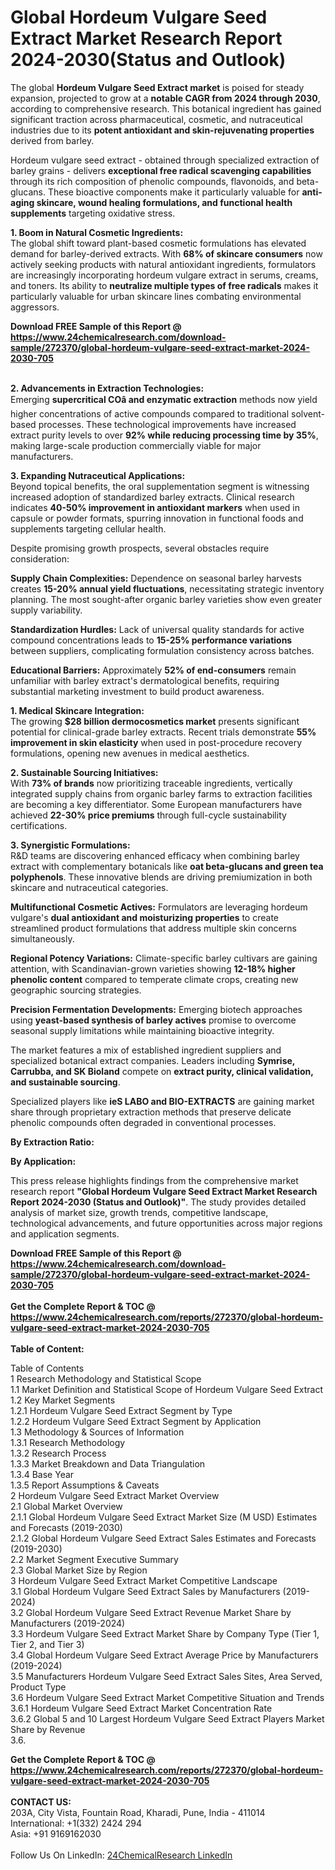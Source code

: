<h1>Global Hordeum Vulgare Seed Extract Market Research Report 2024-2030(Status and Outlook)</h1><p>The global <strong>Hordeum Vulgare Seed Extract market</strong> is poised for steady expansion, projected to grow at a <strong>notable CAGR from 2024 through 2030</strong>, according to comprehensive research. This botanical ingredient has gained significant traction across pharmaceutical, cosmetic, and nutraceutical industries due to its <strong>potent antioxidant and skin-rejuvenating properties</strong> derived from barley.</p><p>Hordeum vulgare seed extract - obtained through specialized extraction of barley grains - delivers <strong>exceptional free radical scavenging capabilities</strong> through its rich composition of phenolic compounds, flavonoids, and beta-glucans. These bioactive components make it particularly valuable for <strong>anti-aging skincare, wound healing formulations, and functional health supplements</strong> targeting oxidative stress.</p><p><strong>1. Boom in Natural Cosmetic Ingredients:</strong><br>
The global shift toward plant-based cosmetic formulations has elevated demand for barley-derived extracts. With <strong>68% of skincare consumers</strong> now actively seeking products with natural antioxidant ingredients, formulators are increasingly incorporating hordeum vulgare extract in serums, creams, and toners. Its ability to <strong>neutralize multiple types of free radicals</strong> makes it particularly valuable for urban skincare lines combating environmental aggressors.</p><div><b>Download FREE Sample of this Report @ 
            <a href="https://www.24chemicalresearch.com/download-sample/272370/global-hordeum-vulgare-seed-extract-market-2024-2030-705">
            https://www.24chemicalresearch.com/download-sample/272370/global-hordeum-vulgare-seed-extract-market-2024-2030-705</a></b></div><br><p><strong>2. Advancements in Extraction Technologies:</strong><br>
Emerging <strong>supercritical COâ and enzymatic extraction</strong> methods now yield higher concentrations of active compounds compared to traditional solvent-based processes. These technological improvements have increased extract purity levels to over <strong>92% while reducing processing time by 35%</strong>, making large-scale production commercially viable for major manufacturers.</p><p><strong>3. Expanding Nutraceutical Applications:</strong><br>
Beyond topical benefits, the oral supplementation segment is witnessing increased adoption of standardized barley extracts. Clinical research indicates <strong>40-50% improvement in antioxidant markers</strong> when used in capsule or powder formats, spurring innovation in functional foods and supplements targeting cellular health.</p><p>Despite promising growth prospects, several obstacles require consideration:</p><p><strong>Supply Chain Complexities:</strong> Dependence on seasonal barley harvests creates <strong>15-20% annual yield fluctuations</strong>, necessitating strategic inventory planning. The most sought-after organic barley varieties show even greater supply variability.</p><p><strong>Standardization Hurdles:</strong> Lack of universal quality standards for active compound concentrations leads to <strong>15-25% performance variations</strong> between suppliers, complicating formulation consistency across batches.</p><p><strong>Educational Barriers:</strong> Approximately <strong>52% of end-consumers</strong> remain unfamiliar with barley extract's dermatological benefits, requiring substantial marketing investment to build product awareness.</p><p><strong>1. Medical Skincare Integration:</strong><br>
The growing <strong>$28 billion dermocosmetics market</strong> presents significant potential for clinical-grade barley extracts. Recent trials demonstrate <strong>55% improvement in skin elasticity</strong> when used in post-procedure recovery formulations, opening new avenues in medical aesthetics.</p><p><strong>2. Sustainable Sourcing Initiatives:</strong><br>
With <strong>73% of brands</strong> now prioritizing traceable ingredients, vertically integrated supply chains from organic barley farms to extraction facilities are becoming a key differentiator. Some European manufacturers have achieved <strong>22-30% price premiums</strong> through full-cycle sustainability certifications.</p><p><strong>3. Synergistic Formulations:</strong><br>
R&amp;D teams are discovering enhanced efficacy when combining barley extract with complementary botanicals like <strong>oat beta-glucans and green tea polyphenols</strong>. These innovative blends are driving premiumization in both skincare and nutraceutical categories.</p><p><strong>Multifunctional Cosmetic Actives:</strong> Formulators are leveraging hordeum vulgare's <strong>dual antioxidant and moisturizing properties</strong> to create streamlined product formulations that address multiple skin concerns simultaneously.</p><p><strong>Regional Potency Variations:</strong> Climate-specific barley cultivars are gaining attention, with Scandinavian-grown varieties showing <strong>12-18% higher phenolic content</strong> compared to temperate climate crops, creating new geographic sourcing strategies.</p><p><strong>Precision Fermentation Developments:</strong> Emerging biotech approaches using <strong>yeast-based synthesis of barley actives</strong> promise to overcome seasonal supply limitations while maintaining bioactive integrity.</p><p>The market features a mix of established ingredient suppliers and specialized botanical extract companies. Leaders including <strong>Symrise, Carrubba, and SK Bioland</strong> compete on <strong>extract purity, clinical validation, and sustainable sourcing</strong>.</p><p>Specialized players like <strong>ieS LABO and BIO-EXTRACTS</strong> are gaining market share through proprietary extraction methods that preserve delicate phenolic compounds often degraded in conventional processes.</p><p><strong>By Extraction Ratio:</strong></p><p><strong>By Application:</strong></p><p>This press release highlights findings from the comprehensive market research report <strong>"Global Hordeum Vulgare Seed Extract Market Research Report 2024-2030 (Status and Outlook)"</strong>. The study provides detailed analysis of market size, growth trends, competitive landscape, technological advancements, and future opportunities across major regions and application segments.</p><div><b>Download FREE Sample of this Report @ 
            <a href="https://www.24chemicalresearch.com/download-sample/272370/global-hordeum-vulgare-seed-extract-market-2024-2030-705">
            https://www.24chemicalresearch.com/download-sample/272370/global-hordeum-vulgare-seed-extract-market-2024-2030-705</a></b></div><br><div><b>Get the Complete Report & TOC @ 
            <a href="https://www.24chemicalresearch.com/reports/272370/global-hordeum-vulgare-seed-extract-market-2024-2030-705">
            https://www.24chemicalresearch.com/reports/272370/global-hordeum-vulgare-seed-extract-market-2024-2030-705</a></b></div><br>
            <b>Table of Content:</b><p>Table of Contents<br />
1 Research Methodology and Statistical Scope<br />
1.1 Market Definition and Statistical Scope of Hordeum Vulgare Seed Extract<br />
1.2 Key Market Segments<br />
1.2.1 Hordeum Vulgare Seed Extract Segment by Type<br />
1.2.2 Hordeum Vulgare Seed Extract Segment by Application<br />
1.3 Methodology & Sources of Information<br />
1.3.1 Research Methodology<br />
1.3.2 Research Process<br />
1.3.3 Market Breakdown and Data Triangulation<br />
1.3.4 Base Year<br />
1.3.5 Report Assumptions & Caveats<br />
2 Hordeum Vulgare Seed Extract Market Overview<br />
2.1 Global Market Overview<br />
2.1.1 Global Hordeum Vulgare Seed Extract Market Size (M USD) Estimates and Forecasts (2019-2030)<br />
2.1.2 Global Hordeum Vulgare Seed Extract Sales Estimates and Forecasts (2019-2030)<br />
2.2 Market Segment Executive Summary<br />
2.3 Global Market Size by Region<br />
3 Hordeum Vulgare Seed Extract Market Competitive Landscape<br />
3.1 Global Hordeum Vulgare Seed Extract Sales by Manufacturers (2019-2024)<br />
3.2 Global Hordeum Vulgare Seed Extract Revenue Market Share by Manufacturers (2019-2024)<br />
3.3 Hordeum Vulgare Seed Extract Market Share by Company Type (Tier 1, Tier 2, and Tier 3)<br />
3.4 Global Hordeum Vulgare Seed Extract Average Price by Manufacturers (2019-2024)<br />
3.5 Manufacturers Hordeum Vulgare Seed Extract Sales Sites, Area Served, Product Type<br />
3.6 Hordeum Vulgare Seed Extract Market Competitive Situation and Trends<br />
3.6.1 Hordeum Vulgare Seed Extract Market Concentration Rate<br />
3.6.2 Global 5 and 10 Largest Hordeum Vulgare Seed Extract Players Market Share by Revenue<br />
3.6.</p><div><b>Get the Complete Report & TOC @ 
            <a href="https://www.24chemicalresearch.com/reports/272370/global-hordeum-vulgare-seed-extract-market-2024-2030-705">
            https://www.24chemicalresearch.com/reports/272370/global-hordeum-vulgare-seed-extract-market-2024-2030-705</a></b></div><br><b>CONTACT US:</b><br>
            203A, City Vista, Fountain Road, Kharadi, Pune, India - 411014<br>
            International: +1(332) 2424 294<br>
            Asia: +91 9169162030 <br><br>
            Follow Us On LinkedIn: <a href="https://www.linkedin.com/company/24chemicalresearch/">24ChemicalResearch LinkedIn</a>